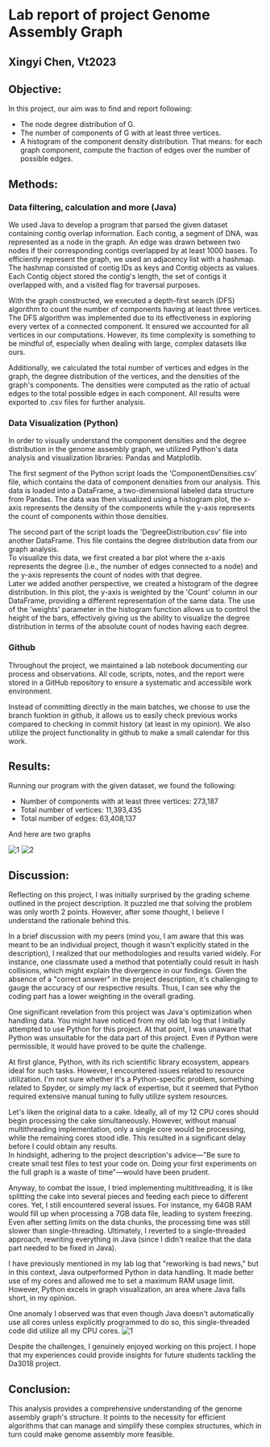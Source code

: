 # Lab report of project Genome Assembly Graph 

## Xingyi Chen, Vt2023

## Objective:
In this project, our aim was to find and report following:
- The node degree distribution of G.
- The number of components of G with at least three vertices.
- A histogram of the component density distribution. That means: for each graph component, compute the fraction of edges over the number of possible edges.


## Methods:

### Data filtering, calculation and more (Java) 
We used Java to develop a program that parsed the given dataset containing contig overlap information. Each contig, a segment of DNA, was represented as a node in the graph. An edge was drawn between two nodes if their corresponding contigs overlapped by at least 1000 bases. To efficiently represent the graph, we used an adjacency list with a hashmap. The hashmap consisted of contig IDs as keys and Contig objects as values. Each Contig object stored the contig's length, the set of contigs it overlapped with, and a visited flag for traversal purposes.

With the graph constructed, we executed a depth-first search (DFS) algorithm to count the number of components having at least three vertices. <br />
The DFS algorithm was implemented due to its effectiveness in exploring every vertex of a connected component. It ensured we accounted for all vertices in our computations. However, its time complexity is something to be mindful of, especially when dealing with large, complex datasets like ours.

Additionally, we calculated the total number of vertices and edges in the graph, the degree distribution of the vertices, and the densities of the graph's components. The densities were computed as the ratio of actual edges to the total possible edges in each component. All results were exported to .csv files for further analysis.


### Data Visualization (Python)

In order to visually understand the component densities and the degree distribution in the genome assembly graph, we utilized Python's data analysis and visualization libraries: Pandas and Matplotlib.

The first segment of the Python script loads the 'ComponentDensities.csv' file, which contains the data of component densities from our analysis. This data is loaded into a DataFrame, a two-dimensional labeled data structure from Pandas.
The data was then visualized using a histogram plot, the x-axis represents the density of the components while the y-axis represents the count of components within those densities. 

The second part of the script loads the 'DegreeDistribution.csv' file into another DataFrame. This file contains the degree distribution data from our graph analysis.<br />
To visualize this data, we first created a bar plot where the x-axis represents the degree (i.e., the number of edges connected to a node) and the y-axis represents the count of nodes with that degree. <br />
Later we added another perspective, we created a histogram of the degree distribution. In this plot, the y-axis is weighted by the 'Count' column in our DataFrame, providing a different representation of the same data. 
The use of the 'weights' parameter in the histogram function allows us to control the height of the bars, effectively giving us the ability to visualize the degree distribution in terms of the absolute count of nodes having each degree.


### Github
Throughout the project, we maintained a lab notebook documenting our process and observations. All code, scripts, notes, and the report were stored in a GitHub repository to ensure a systematic and accessible work environment.

Instead of committing directly in the main batches, we choose to use the branch funktion in github, it allows us to easily check previous works compared to checking in commit history (at least in my opinion).
We also utilize the project functionality in github to make a small calendar for this work.


## Results:
Running our program with the given dataset, we found the following:

- Number of components with at least three vertices: 273,187
- Total number of vertices: 11,393,435
- Total number of edges: 63,408,137


And here are two graphs


![1](https://github.com/scr0-0ge/Da3018-vt2023-project/blob/Patch-5/Lab%20paperwork/Degree%20distribution%20graph.png)
![2](https://github.com/scr0-0ge/Da3018-vt2023-project/blob/Patch-5/Lab%20paperwork/component%20density%20graph.png)




## Discussion:

Reflecting on this project, I was initially surprised by the grading scheme outlined in the project description. It puzzled me that solving the problem was only worth 2 points. However, after some thought, I believe I understand the rationale behind this.

In a brief discussion with my peers (mind you, I am aware that this was meant to be an individual project, though it wasn't explicitly stated in the description), I realized that our methodologies and results varied widely. For instance, one classmate used a method that potentially could result in hash collisions, which might explain the divergence in our findings. Given the absence of a "correct answer" in the project description, it's challenging to gauge the accuracy of our respective results. Thus, I can see why the coding part has a lower weighting in the overall grading.

One significant revelation from this project was Java's optimization when handling data. You might have noticed from my old lab log that I initially attempted to use Python for this project. At that point, I was unaware that Python was unsuitable for the data part of this project. Even if Python were permissible, it would have proved to be quite the challenge.

At first glance, Python, with its rich scientific library ecosystem, appears ideal for such tasks. However, I encountered issues related to resource utilization. I'm not sure whether it's a Python-specific problem, something related to Spyder, or simply my lack of expertise, but it seemed that Python required extensive manual tuning to fully utilize system resources.

Let's liken the original data to a cake. Ideally, all of my 12 CPU cores should begin processing the cake simultaneously. However, without manual multithreading implementation, only a single core would be processing, while the remaining cores stood idle. This resulted in a significant delay before I could obtain any results. <br />
In hindsight, adhering to the project description's advice—"Be sure to create small test files to test your code on. Doing your first experiments on the full graph is a waste of time"—would have been prudent.

Anyway, to combat the issue, I tried implementing multithreading, it is like splitting the cake into several pieces and feeding each piece to different cores. Yet, I still encountered several issues. For instance, my 64GB RAM would fill up when processing a 7GB data file, leading to system freezing. Even after setting limits on the data chunks, the processing time was still slower than single-threading.
Ultimately, I reverted to a single-threaded approach, rewriting everything in Java (since I didn't realize that the data part needed to be fixed in Java).

I have previously mentioned in my lab log that "reworking is bad news," but in this context, Java outperformed Python in data handling. It made better use of my cores and allowed me to set a maximum RAM usage limit. <br />
However, Python excels in graph visualization, an area where Java falls short, in my opinion.

One anomaly I observed was that even though Java doesn't automatically use all cores unless explicitly programmed to do so, this single-threaded code did utilize all my CPU cores.
![1](https://github.com/scr0-0ge/Da3018-vt2023-project/blob/Patch-5/Lab%20paperwork/single%20threaded%20code%20uses%2060%25%20of%20my%20cpu.PNG)

Despite the challenges, I genuinely enjoyed working on this project. I hope that my experiences could provide insights for future students tackling the Da3018 project.



## Conclusion:
This analysis provides a comprehensive understanding of the genome assembly graph's structure. It points to the necessity for efficient algorithms that can manage and simplify these complex structures, which in turn could make genome assembly more feasible. 


